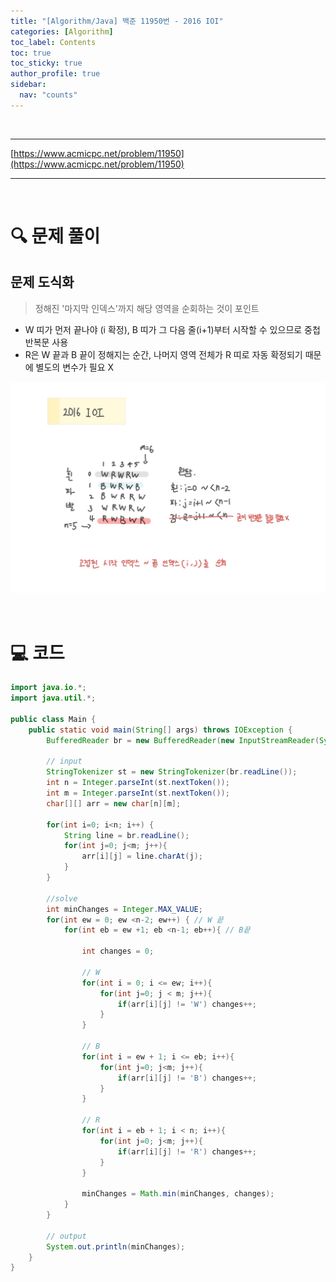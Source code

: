```yaml
---
title: "[Algorithm/Java] 백준 11950번 - 2016 IOI"
categories: [Algorithm]
toc_label: Contents
toc: true
toc_sticky: true
author_profile: true
sidebar:
  nav: "counts"
---
```


<br>

---

[https://www.acmicpc.net/problem/11950](https://www.acmicpc.net/problem/11950)

---

<br>

# 🔍 문제 풀이

## 문제 도식화

> 정해진 '마지막 인덱스'까지 해당 영역을 순회하는 것이 포인트

- W 띠가 먼저 끝나야 (i 확정), B 띠가 그 다음 줄(i+1)부터 시작할 수 있으므로 중첩반복문 사용
- R은 W 끝과 B 끝이 정해지는 순간, 나머지 영역 전체가 R 띠로 자동 확정되기 때문에 별도의 변수가 필요 X

![assets/images/2025/11950.jpg](../../../assets/images/2025/11950.jpg)

<br>

# 💻 코드

```java
import java.io.*;
import java.util.*;

public class Main {
    public static void main(String[] args) throws IOException {
        BufferedReader br = new BufferedReader(new InputStreamReader(System.in));

        // input
        StringTokenizer st = new StringTokenizer(br.readLine());
        int n = Integer.parseInt(st.nextToken());
        int m = Integer.parseInt(st.nextToken());
        char[][] arr = new char[n][m];

        for(int i=0; i<n; i++) {
            String line = br.readLine();
            for(int j=0; j<m; j++){
                arr[i][j] = line.charAt(j);
            }
        }

        //solve
        int minChanges = Integer.MAX_VALUE;
        for(int ew = 0; ew <n-2; ew++) { // W 끝
            for(int eb = ew +1; eb <n-1; eb++){ // B끝

                int changes = 0;

                // W
                for(int i = 0; i <= ew; i++){
                    for(int j=0; j < m; j++){
                        if(arr[i][j] != 'W') changes++;
                    }
                }

                // B
                for(int i = ew + 1; i <= eb; i++){
                    for(int j=0; j<m; j++){
                        if(arr[i][j] != 'B') changes++;
                    }
                }

                // R
                for(int i = eb + 1; i < n; i++){
                    for(int j=0; j<m; j++){
                        if(arr[i][j] != 'R') changes++;
                    }
                }

                minChanges = Math.min(minChanges, changes);
            }
        }

        // output
        System.out.println(minChanges);
    }
}
```

<br>

